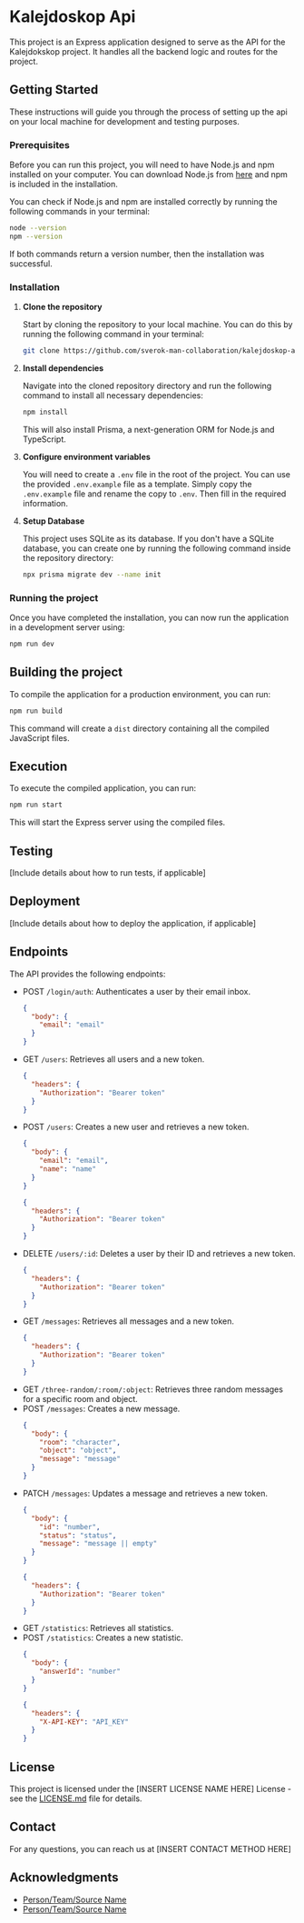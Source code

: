 # Kalejdoskop Api

This project is an Express application designed to serve as the API for the Kalejdokskop project. It handles all the backend logic and routes for the project.

## Getting Started

These instructions will guide you through the process of setting up the api on your local machine for development and testing purposes.

### Prerequisites

Before you can run this project, you will need to have Node.js and npm installed on your computer. You can download Node.js from [here](https://nodejs.org/) and npm is included in the installation.

You can check if Node.js and npm are installed correctly by running the following commands in your terminal:

```sh
node --version
npm --version
```

If both commands return a version number, then the installation was successful.

### Installation

1. **Clone the repository**

   Start by cloning the repository to your local machine. You can do this by running the following command in your terminal:

   ```sh
   git clone https://github.com/sverok-man-collaboration/kalejdoskop-api.git
   ```

2. **Install dependencies**

   Navigate into the cloned repository directory and run the following command to install all necessary dependencies:

   ```sh
   npm install
   ```

   This will also install Prisma, a next-generation ORM for Node.js and TypeScript.

3. **Configure environment variables**

   You will need to create a `.env` file in the root of the project. You can use the provided `.env.example` file as a template. Simply copy the `.env.example` file and rename the copy to `.env`. Then fill in the required information.

4. **Setup Database**

   This project uses SQLite as its database. If you don't have a SQLite database, you can create one by running the following command inside the repository directory:

   ```sh
   npx prisma migrate dev --name init
   ```

### Running the project

Once you have completed the installation, you can now run the application in a development server using:

```sh
npm run dev
```

## Building the project

To compile the application for a production environment, you can run:

```sh
npm run build
```

This command will create a `dist` directory containing all the compiled JavaScript files.

## Execution

To execute the compiled application, you can run:

```sh
npm run start
```

This will start the Express server using the compiled files.

## Testing

[Include details about how to run tests, if applicable]

## Deployment

[Include details about how to deploy the application, if applicable]

## Endpoints

The API provides the following endpoints:

- POST `/login/auth`: Authenticates a user by their email inbox.
  ```json
  {
    "body": {
      "email": "email"
    }
  }
  ```
- GET `/users`: Retrieves all users and a new token.
  ```json
  {
    "headers": {
      "Authorization": "Bearer token"
    }
  }
  ```
- POST `/users`: Creates a new user and retrieves a new token.
  ```json
  {
    "body": {
      "email": "email",
      "name": "name"
    }
  }
  ```
  ```json
  {
    "headers": {
      "Authorization": "Bearer token"
    }
  }
  ```
- DELETE `/users/:id`: Deletes a user by their ID and retrieves a new token.
  ```json
  {
    "headers": {
      "Authorization": "Bearer token"
    }
  }
  ```
- GET `/messages`: Retrieves all messages and a new token.
  ```json
  {
    "headers": {
      "Authorization": "Bearer token"
    }
  }
  ```
- GET `/three-random/:room/:object`: Retrieves three random messages for a specific room and object.
- POST `/messages`: Creates a new message.
  ```json
  {
    "body": {
      "room": "character",
      "object": "object",
      "message": "message"
    }
  }
  ```
- PATCH `/messages`: Updates a message and retrieves a new token.
  ```json
  {
    "body": {
      "id": "number",
      "status": "status",
      "message": "message || empty"
    }
  }
  ```
  ```json
  {
    "headers": {
      "Authorization": "Bearer token"
    }
  }
  ```
- GET `/statistics`: Retrieves all statistics.
- POST `/statistics`: Creates a new statistic.
  ```json
  {
    "body": {
      "answerId": "number"
    }
  }
  ```
  ```json
  {
    "headers": {
      "X-API-KEY": "API_KEY"
    }
  }
  ```

## License

This project is licensed under the [INSERT LICENSE NAME HERE] License - see the [LICENSE.md](LICENSE.md) file for details.

## Contact

For any questions, you can reach us at [INSERT CONTACT METHOD HERE]

## Acknowledgments

- [Person/Team/Source Name](#)
- [Person/Team/Source Name](#)
